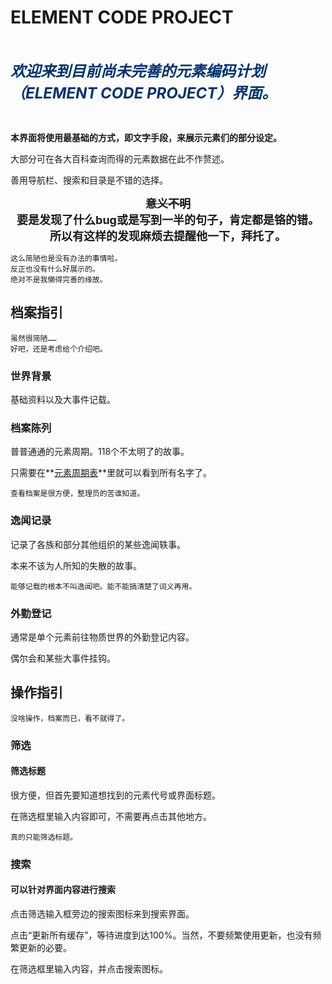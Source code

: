 # ELEMENT CODE PROJECT

<div class="scrollDiv">
	<p id="elenews"></p>
</div>
<script>
(function () {
  function init() {
    var a=['你收到了碳的一次点赞，但代价是什么……你并不知道。',
    '铜的头发是铁亲自拿刀砍短的，第一过渡系的某位信誓旦旦道。',
    '嘿，那儿的你！知道吗，一个铀饼所含的热量就相当于一个铀饼。',
    '24号，是过渡金属。身高是169公分，体重是52公斤。',
    'ᴇʟᴇᴍᴇɴᴛ ᴄᴏᴅᴇ ᴘʀᴏᴊᴇᴄᴛ',
    '放射性，放射性的事情，能叫辣眼睛吗……！',
		'严正声明：砷没有在本栏投稿任何内容。砷不对任何诋毁其他元素的言论负责。',
		'『没有发现吗？即使是写了本栏怎样怎样，也完全可能是投稿内容。』比如这里就可以写：本栏宣布。',
    '严正声明：本栏没有设立审稿机制。',
    '喜报：ELECODE档案界面升级为118CHAT ROOM分部！',
    '<a href="?file=002-档案陈列/06-第六周期/072-第三过渡系/080-Hg"  title="帽子和猫">🎩🐈</a>',
    '↑ ↑ ↑ ↑ ↑ ↑',
    '气也是氧，水也是氧，火也是氧，土……土也是氧，真本领！（赞赏）',
    '【广告位招租中-联系人：<a href="?file=002-档案陈列/02-第二周期/010-Ne"  title="路过的广告商" style="color:white;text-decoration: none">氖</a>】',
    '→ → →<a href="#"  title="你-被-骗-了"  style="color:white;text-decoration: none">点-这-里</a>← ← ←',
    '『铈哥救命啊——救救我——』远方传来了这样的声音。',
		'碱金属的蹦极那儿是不是有谁吓晕过去了？怎么吊在那里一动不动。',
		'【悬赏：花园植物繁殖器官失窃案】',
		'『多喝水。』',
		'『赞美太阳！』\\\[2]/\\\[10]/\\\[18]/\\\[36]/\\\[54]/\\\[86]/\\\[118]/',
		'碱金属住处发生了微小的爆炸事故，本栏记者正在调查中。',
		'『这个栏目，到底是哪些元素在运营啊？』本栏收到了这样的问题。',
		'有传言说锶以前漫山遍野跑来跑去只是为了抓只羊，澄清一下，这不是传言。',
		'钒在闲聊时不慎透露钛也蛮喜欢五颜六色，但为了膈应铬每天拿着白色去画画。',
		'『都说元素有工作，咱们到底在忙啥……』这样说的元素被捂着嘴拖走了。',
		'『逃避问题永远也不能解决问题。』制造问题的某个元素这样说道。',
		'镄因本栏投稿不是整百数怒而投稿数十条重复内容，合并如下：『＋1』',
		'请各位元素及时备份118CHAT ROOM的聊天记录，昨天路过半导协会听到了删库跑路的风声……',
    '氮头上是真花吗：真的。在氮发呆面无表情时可以观察花了解情况。不太准，聊胜于无。',
		'铜和锌因前者坚持抽烟喝酒烫头爆发了矛盾。不知道是谁的造谣，总之先把锅扣在砷身上吧。',
		'梦回二十一世纪初的聊天室什么时候能跟上咱们的时代啊。',
		'118CHAT ROOM诚招管理员，详情聊天室内直接敲——别说不知道谁还在上工——',
		'聊天室里乌烟瘴气，这档案也整理了个寂寞，纯粹是一派胡言。',
		'吃了吗您？没吃的可以吃我兄弟一饼。',
		'『兄弟，你在哪儿，兄弟……』',
    '『Q：水玻璃作为饮品是安全的吗？』『A：是的，是安全的。有着清洁感。』'];
    var s = ''
    var s = ''
    let t = 0
    const a1 = []
    let index
    do {
		  index = Math.floor(Math.random() * a.length)
		  a1.push(a[index])
		  a.splice(index, 1)
    } while (a.length !== 0)
    for (let i = 0; i < a1.length; i++) {
		  s += ''     //可以有<img src=".png">
		  s += a1[i]
		  t += (a1[i].length * 0.2 + 2.1)
		  s += '&nbsp;&nbsp;&nbsp;&nbsp;&nbsp;&nbsp;&nbsp;&nbsp;&nbsp;&nbsp;&nbsp;&nbsp;&nbsp;&nbsp;'
    }
    document.getElementById('elenews').innerHTML = s
    document.getElementById('elenews').style.animation = (`marquee ${t}s linear infinite`)
    document.getElementById('elenews').style.color = 'white'
	  }

	  if (document.readyState === 'loading')
    document.addEventListener('DOMContentLoaded', init)
	  else
    init()
})()
</script>

<br>

<font size=5 color=#003371>***欢迎来到目前尚未完善的元素编码计划（ELEMENT CODE PROJECT）界面。***</font>

<br>

**本界面将使用最基础的方式，即文字手段，来展示元素们的部分设定。**

大部分可在各大百科查询而得的元素数据在此不作赘述。

善用导航栏、搜索和目录是不错的选择。

<font size=4><center>**~~意义不明~~**</center></font>
<font size=4><center>**要是发现了什么bug或是写到一半的句子，肯定都是铬的错。**</center></font>
<font size=4><center>**所以有这样的发现麻烦去提醒他一下，拜托了。**</center></font>

```
这么简陋也是没有办法的事情啦。
反正也没有什么好展示的。
绝对不是我懒得完善的缘故。
```

## 档案指引

```
虽然很简陋……
好吧，还是考虑给个介绍吧。
```

### 世界背景

基础资料以及大事件记载。

### 档案陈列

普普通通的元素周期。118个不太明了的故事。

只需要在**[元素周期表](?file=002-档案陈列/00-元素周期表 "元素周期表")**里就可以看到所有名字了。

```
查看档案是很方便，整理员的苦谁知道。
```

### 逸闻记录

记录了各族和部分其他组织的某些逸闻轶事。

本来不该为人所知的失散的故事。

```
能够记载的根本不叫逸闻吧。能不能搞清楚了词义再用。
```

### 外勤登记

通常是单个元素前往物质世界的外勤登记内容。

偶尔会和某些大事件挂钩。

## 操作指引

```
没啥操作，档案而已，看不就得了。
```

### 筛选

#### 筛选标题

很方便，但首先要知道想找到的元素代号或界面标题。

在筛选框里输入内容即可，不需要再点击其他地方。

```
真的只能筛选标题。
```

### 搜索

#### 可以针对界面内容进行搜索

点击筛选输入框旁边的搜索图标来到搜索界面。

点击“更新所有缓存”，等待进度到达100%。当然，不要频繁使用更新，也没有频繁更新的必要。

在筛选框里输入内容，并点击搜索图标。
